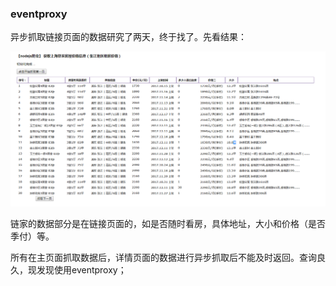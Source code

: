 ### eventproxy

异步抓取链接页面的数据研究了两天，终于找了。先看结果：

![](https://github.com/moveondo/nodeJs-Reptile/blob/master/image/proxy.png)

链家的数据部分是在链接页面的，如是否随时看房，具体地址，大小和价格（是否季付）等。

所有在主页面抓取数据后，详情页面的数据进行异步抓取后不能及时返回。查询良久，现发现使用eventproxy；








